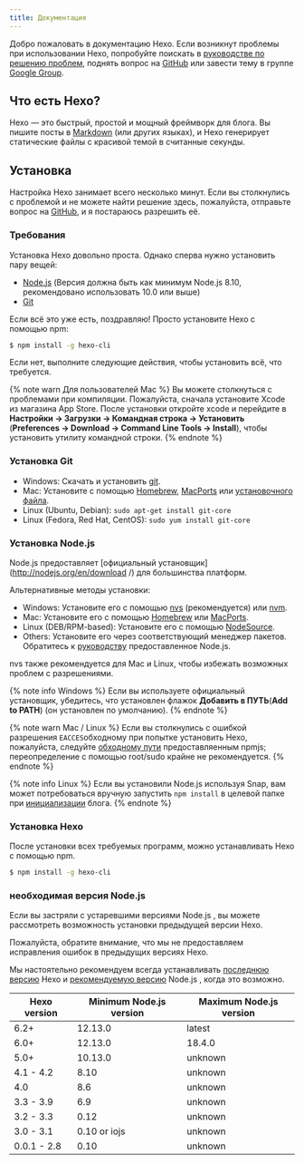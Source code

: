 ```yaml
---
title: Документация
---
```

Добро пожаловать в документацию Hexo. Если возникнут проблемы при использовании Hexo, попробуйте поискать в [руководстве по решению проблем](troubleshooting.html), поднять вопрос на [GitHub](https://github.com/hexojs/hexo/issues) или завести тему в группе [Google Group](https://groups.google.com/group/hexo).

## Что есть Hexo?

Hexo — это быстрый, простой и мощный фреймворк для блога. Вы пишите посты в [Markdown](http://daringfireball.net/projects/markdown/) (или других языках), и Hexo генерирует статические файлы с красивой темой в считанные секунды.

## Установка

Настройка Hexo занимает всего несколько минут. Если вы столкнулись с проблемой и не можете найти решение здесь, пожалуйста, отправьте вопрос на [GitHub](https://github.com/hexojs/hexo/issues), и я постараюсь разрешить её.

### Требования

Установка Hexo довольно проста. Однако сперва нужно установить пару вещей:

- [Node.js](http://nodejs.org/) (Версия должна быть как минимум Node.js 8.10, рекомендовано использовать 10.0 или выше)
- [Git](http://git-scm.com/)

Если всё это уже есть, поздравляю! Просто установите Hexo с помощью npm:

``` bash
$ npm install -g hexo-cli
```

Если нет, выполните следующие действия, чтобы установить всё, что требуется.

{% note warn Для пользователей Mac %}
Вы можете столкнуться с проблемами при компиляции. Пожалуйста, сначала установите Xcode из магазина App Store. После установки откройте xcode и перейдите в **Настройки -> Загрузки -> Командная строка -> Установить** (**Preferences -> Download -> Command Line Tools -> Install**), чтобы установить утилиту командной строки.
{% endnote %}

### Установка Git

- Windows: Скачать и установить [git](https://git-scm.com/download/win).
- Mac: Установите с помощью [Homebrew](http://mxcl.github.com/homebrew/), [MacPorts](http://www.macports.org/) или [установочного файла](http://sourceforge.net/projects/git-osx-installer/).
- Linux (Ubuntu, Debian): `sudo apt-get install git-core`
- Linux (Fedora, Red Hat, CentOS): `sudo yum install git-core`

### Установка Node.js

Node.js предоставляет [официальный установщик](http://nodejs.org/en/download /) для большинства платформ.

Альтернативные методы установки:

- Windows: Установите его с помощью [nvs](https://github.com/jasongin/nvs/) (рекомендуется) или [nvm](https://github.com/nvm-sh/nvm).
- Mac: Установите его с помощью [Homebrew](https://brew.sh/) или [MacPorts](http://www.macports.org/).
- Linux (DEB/RPM-based): Установите его с помощью [NodeSource](https://github.com/nodesource/distributions).
- Others: Установите его через соответствующий менеджер пакетов. Обратитесь к [руководству](https://nodejs.org/en/download/package-manager/) предоставленное Node.js.

nvs также рекомендуется для Mac и Linux, чтобы избежать возможных проблем с разрешениями.

{% note info Windows %}
Если вы используете официальный установщик, убедитесь, что установлен флажок **Добавить в ПУТЬ**(**Add to PATH**) (он установлен по умолчанию).
{% endnote %}

{% note warn Mac / Linux %}
Если вы столкнулись с ошибкой разрешения `EACCES`обходному при попытке установить Hexo, пожалуйста, следуйте [обходному пути](https://docs.npmjs.com/resolving-eacces-permissions-errors-when-installing-packages-globally ) предоставляенным npmjs; переопределение с помощью root/sudo крайне не рекомендуется.
{% endnote %}

{% note info Linux %}
Если вы установили Node.js используя Snap, вам может потребоваться вручную запустить `npm install` в целевой папке при [инициализации](/docs/commands#init) блога.
{% endnote %}

### Установка Hexo

После установки всех требуемых программ, можно устанавливать Hexo с помощью npm.

``` bash
$ npm install -g hexo-cli
```

### необходимая версия Node.js

Если вы застряли с устаревшими версиями Node.js , вы можете рассмотреть возможность установки предыдущей версии Hexo.

Пожалуйста, обратите внимание, что мы не предоставляем исправления ошибок в предыдущих версиях Hexo.

Мы настоятельно рекомендуем всегда устанавливать [последнюю версию](https://www.npmjs.com/package/hexo?activeTab=версии) Hexo и [рекомендуемую версию](#Requirements) Node.js , когда это возможно.

Hexo version | Minimum Node.js version | Maximum Node.js version
--- | --- | ---
6.2+ | 12.13.0 | latest
6.0+ | 12.13.0 | 18.4.0
5.0+ | 10.13.0 | unknown
4.1 - 4.2 | 8.10 | unknown
4.0 | 8.6 | unknown
3.3 - 3.9 | 6.9 | unknown
3.2 - 3.3 | 0.12 | unknown
3.0 - 3.1 | 0.10 or iojs | unknown
0.0.1 - 2.8 | 0.10 | unknown

